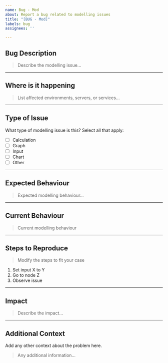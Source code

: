 ```yaml
---
name: Bug - Mod
about: Report a bug related to modelling issues
title: "[BUG - Mod]"
labels: bug
assignees: ''

---
```


## Bug Description

> Describe the modelling issue...

---

## Where is it happening

> List affected environments, servers, or services...

---

## Type of Issue
What type of modelling issue is this?
Select all that apply:

- [ ] Calculation
- [ ] Graph
- [ ] Input
- [ ] Chart
- [ ] Other

---

## Expected Behaviour

> Expected modelling behaviour...

---

## Current Behaviour

> Current modelling behaviour

---

## Steps to Reproduce

> Modify the steps to fit your case

1. Set input X to Y
2. Go to node Z
3. Observe issue

---

## Impact

> Describe the impact...

---

## Additional Context
Add any other context about the problem here.

> Any additional information...
